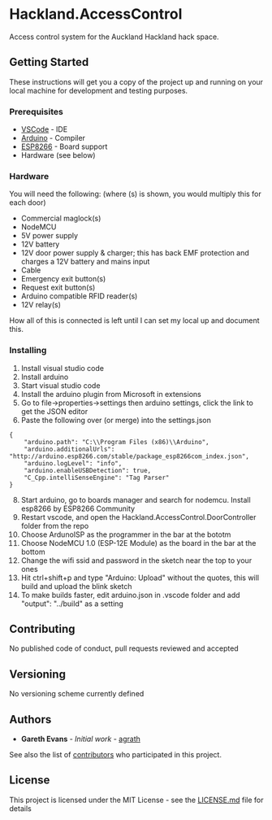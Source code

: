 # Hackland.AccessControl

Access control system for the Auckland Hackland hack space.

## Getting Started

These instructions will get you a copy of the project up and running on your local machine for development and testing purposes. 

### Prerequisites

* [VSCode](https://code.visualstudio.com/) - IDE
* [Arduino](https://www.arduino.cc/en/Main/Software) - Compiler
* [ESP8266](https://github.com/esp8266/Arduino) - Board support
* Hardware (see below)

### Hardware

You will need the following:
(where (s) is shown, you would multiply this for each door)
 
* Commercial maglock(s)
* NodeMCU
* 5V power supply
* 12V battery
* 12V door power supply & charger; this has back EMF protection and charges a 12V battery and mains input
* Cable
* Emergency exit button(s)
* Request exit button(s)
* Arduino compatible RFID reader(s)
* 12V relay(s)

How all of this is connected is left until I can set my local up and document this.

### Installing

1) Install visual studio code
2) Install arduino
3) Start visual studio code
4) Install the arduino plugin from Microsoft in extensions
5) Go to file->properties->settings then arduino settings, click the link to get the JSON editor
6) Paste the following over (or merge) into the settings.json

```
{
    "arduino.path": "C:\\Program Files (x86)\\Arduino",
    "arduino.additionalUrls": "http://arduino.esp8266.com/stable/package_esp8266com_index.json",
    "arduino.logLevel": "info",
    "arduino.enableUSBDetection": true, 
    "C_Cpp.intelliSenseEngine": "Tag Parser"
}
```

8) Start arduino, go to boards manager and search for nodemcu. Install esp8266 by ESP8266 Community
9) Restart vscode, and open the Hackland.AccessControl.DoorController folder from the repo 
10) Choose ArdunoISP as the programmer in the bar at the bototm
11) Choose NodeMCU 1.0 (ESP-12E Module) as the board in the bar at the bottom
12) Change the wifi ssid and password in the sketch near the top to your ones
13) Hit ctrl+shift+p and type "Arduino: Upload" without the quotes, this will build and upload the blink sketch
14) To make builds faster, edit arduino.json in .vscode folder and add "output": "../build" as a setting

## Contributing

No published code of conduct, pull requests reviewed and accepted

## Versioning

No versioning scheme currently defined

## Authors

* **Gareth Evans** - *Initial work* - [agrath](https://github.com/agrath)

See also the list of [contributors](https://github.com/agrath/Hackland.AccessControl/graphs/contributors) who participated in this project.

## License

This project is licensed under the MIT License - see the [LICENSE.md](LICENSE.md) file for details


